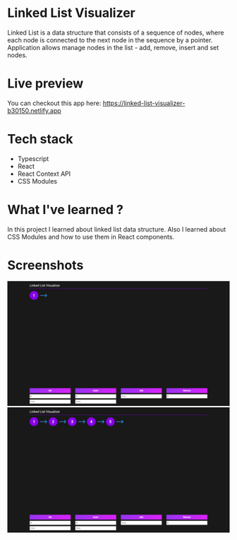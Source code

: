 # Linked List Visualizer
Linked List is a data structure that consists of a sequence of nodes, where each node is connected to the next node in the sequence by a pointer. Application allows manage nodes in the list - add, remove, insert and set nodes. 
# Live preview
You can checkout this app here: https://linked-list-visualizer-b30150.netlify.app
# Tech stack
- Typescript
- React
- React Context API
- CSS Modules
# What I've learned ?
In this project I learned about linked list data structure. Also I learned about CSS Modules and how to use them in React components.
# Screenshots
![screenshot_1](screenshots/screenshot1.png)
![screenshot_2](screenshots/screenshot2.png)